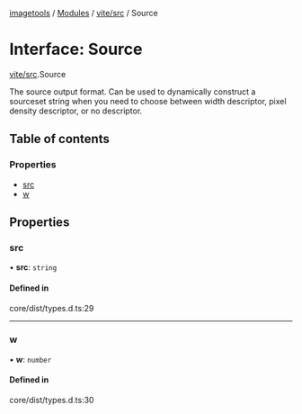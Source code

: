 [imagetools](../README.md) / [Modules](../modules.md) / [vite/src](../modules/vite_src.md) / Source

# Interface: Source

[vite/src](../modules/vite_src.md).Source

The source output format.
Can be used to dynamically construct a sourceset string when you need to
choose between width descriptor, pixel density descriptor, or no descriptor.

## Table of contents

### Properties

- [src](vite_src.Source.md#src)
- [w](vite_src.Source.md#w)

## Properties

### src

• **src**: `string`

#### Defined in

core/dist/types.d.ts:29

___

### w

• **w**: `number`

#### Defined in

core/dist/types.d.ts:30
